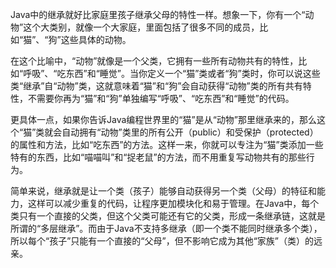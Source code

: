 Java中的继承就好比家庭里孩子继承父母的特性一样。想象一下，你有一个“动物”这个大类别，就像一个大家庭，里面包括了很多不同的成员，比如“猫”、“狗”这些具体的动物。

在这个比喻中，“动物”就像是一个父类，它拥有一些所有动物共有的特性，比如“呼吸”、“吃东西”和“睡觉”。当你定义一个“猫”类或者“狗”类时，你可以说这些类“继承”自“动物”类，这就意味着“猫”和“狗”会自动获得“动物”类的所有共有特性，不需要你再为“猫”和“狗”单独编写“呼吸”、“吃东西”和“睡觉”的代码。

更具体一点，如果你告诉Java编程世界里的“猫”是从“动物”那里继承来的，那么这个“猫”类就会自动拥有“动物”类里的所有公开（public）和受保护（protected）的属性和方法，比如“吃东西”的方法。这样一来，你就可以专注为“猫”类添加一些特有的东西，比如“喵喵叫”和“捉老鼠”的方法，而不用重复写动物共有的那些行为。

简单来说，继承就是让一个类（孩子）能够自动获得另一个类（父母）的特征和能力，这样可以减少重复的代码，让程序更加模块化和易于管理。在Java中，每个类只有一个直接的父类，但这个父类可能还有它的父类，形成一条继承链，这就是所谓的“多层继承”。而由于Java不支持多继承（即一个类不能同时继承多个类），所以每个“孩子”只能有一个直接的“父母”，但不影响它成为其他“家族”（类）的远亲。
